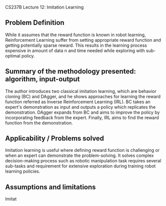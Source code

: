 CS237B Lecture 12: Imitation Learning

## Problem Definition
While it assumes that the reward function is known in robot learning, Reinforcement Learning suffer from setting appropriate reward function and getting potentially sparse reward. This results in the learning process expensive in amount of data n and time needed while exploring with sub-optimal policy.

## Summary of the methodology presented: algorithm, input-output
The author introduces two classical imitation learning, which are behavior cloning (BC) and DAgger, and he shows approaches for learning the reward function referred as Inverse Reinforcement Learning (IRL).  BC takes an expert's demonstration as input and outputs a policy which replicates the demonstration. DAgger expands from BC and aims to improve the policy by incorporating feedback from the expert. Finally, IRL aims to find the reward function from the demonstration.

## Applicability / Problems solved
Imitation learning is useful where defining reward function is challenging or when an expert can demonstrate the problem-solving. It solves complex decision-making process such as robotic manipulation task requires several sub-tasks and requirement for extensive exploration during training robot learning policies.
## Assumptions and limitations

Imitat